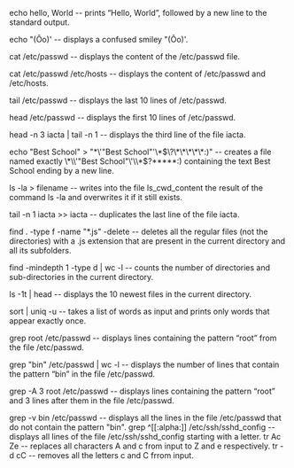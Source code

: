 echo hello, World -- prints “Hello, World”, followed by a new line to the standard output.

echo \"\(Ôo\)\' -- displays a confused smiley "(Ôo)'.

cat /etc/passwd -- displays the content of the /etc/passwd file.

cat /etc/passwd /etc/hosts -- displays the content of /etc/passwd and /etc/hosts.

tail /etc/passwd -- displays the last 10 lines of /etc/passwd.

head /etc/passwd -- displays the first 10 lines of /etc/passwd.

head -n 3 iacta | tail -n 1 -- displays the third line of the file iacta.

echo "Best School" > "\*\\\'\"Best School\"\'\\\*$\?\*\*\*\*\*:)" -- creates a file named exactly \*\\'"Best School"\'\\*$\?\*\*\*\*\*:) containing the text Best School ending by a new line.

ls -la > filename -- writes into the file ls_cwd_content the result of the command ls -la and overwrites it if it still exists.

tail -n 1 iacta >> iacta -- duplicates the last line of the file iacta.

find . -type f -name "*.js" -delete -- deletes all the regular files (not the directories) with a .js extension that are present in the current directory and all its subfolders.

find -mindepth 1 -type d | wc -l -- counts the number of directories and sub-directories in the current directory.

ls -1t | head -- displays the 10 newest files in the current directory.

sort | uniq -u -- takes a list of words as input and prints only words that appear exactly once.

grep root /etc/passwd -- displays lines containing the pattern “root” from the file /etc/passwd. 

grep "bin" /etc/passwd | wc -l -- displays the number of lines that contain the pattern “bin” in the file /etc/passwd.

grep -A 3 root /etc/passwd -- displays lines containing the pattern “root” and 3 lines after them in the file /etc/passwd. 

grep -v bin /etc/passwd -- displays all the lines in the file /etc/passwd that do not contain the pattern "bin".
grep ^[[:alpha:]] /etc/ssh/sshd_config -- displays all lines of the file /etc/ssh/sshd_config starting with a letter.
tr Ac Ze -- replaces all characters A and c from input to Z and e respectively. 
tr -d cC -- removes all the letters c and C frrom input.
